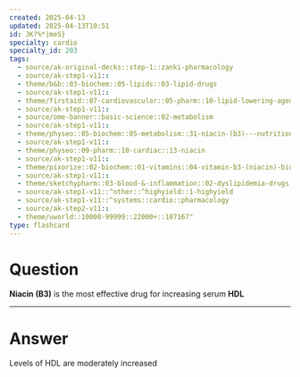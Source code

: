 ```yaml
---
created: 2025-04-13
updated: 2025-04-13T10:51
id: JK?%*|meS}
specialty: cardio
specialty_id: 203
tags:
  - source/ak-original-decks::step-1::zanki-pharmacology
  - source/ak-step1-v11::
  - theme/b&b::03-biochem::05-lipids::03-lipid-drugs
  - source/ak-step1-v11::
  - theme/firstaid::07-cardiovascular::05-pharm::10-lipid-lowering-agents::niacin
  - source/ak-step1-v11::
  - source/ome-banner::basic-science::02-metabolism
  - source/ak-step1-v11::
  - theme/physeo::05-biochem::05-metabolism::31-niacin-(b3)---nutrition
  - source/ak-step1-v11::
  - theme/physeo::09-pharm::10-cardiac::13-niacin
  - source/ak-step1-v11::
  - theme/pixorize::02-biochem::01-vitamins::04-vitamin-b3-(niacin)-biochem
  - source/ak-step1-v11::
  - theme/sketchypharm::03-blood-&-inflammation::02-dyslipidemia-drugs::03-fibrates,-niacin
  - source/ak-step1-v11::^other::^highyield::1-highyield
  - source/ak-step1-v11::^systems::cardio::pharmacology
  - source/ak-step2-v11::
  - theme/uworld::10000-99999::22000+::107167"
type: flashcard
---
```


# Question
**Niacin (B3)** is the most effective drug for increasing serum **HDL**

---

# Answer
Levels of HDL are moderately increased